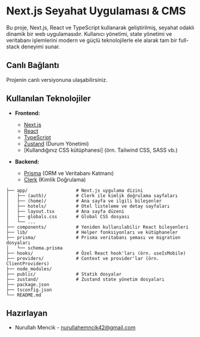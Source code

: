 # Next.js Seyahat Uygulaması & CMS

Bu proje, Next.js, React ve TypeScript kullanarak geliştirilmiş, seyahat odaklı dinamik bir web uygulamasıdır. Kullanıcı yönetimi, state yönetimi ve veritabanı işlemlerini modern ve güçlü teknolojilerle ele alarak tam bir full-stack deneyimi sunar.

## Canlı Bağlantı

Projenin canlı versiyonuna  ulaşabilirsiniz.

## Kullanılan Teknolojiler

-   **Frontend:**
    -   [Next.js](https://nextjs.org/)
    -   [React](https://reactjs.org/)
    -   [TypeScript](https://www.typescriptlang.org/)
    -   [Zustand](https://zustand-demo.pmnd.rs/) (Durum Yönetimi)
    -   [Kullandığınız CSS kütüphanesi] (örn. Tailwind CSS, SASS vb.)

-   **Backend:**
    -   [Prisma](https://www.prisma.io/) (ORM ve Veritabanı Katmanı)
    -   [Clerk](https://clerk.com/) (Kimlik Doğrulama)

``````
├── app/                  # Next.js uygulama dizini
│   ├── (auth)/           # Clerk ile kimlik doğrulama sayfaları
│   ├── (home)/           # Ana sayfa ve ilgili bileşenler
│   ├── hotels/           # Otel listeleme ve detay sayfaları
│   ├── layout.tsx        # Ana sayfa düzeni
│   ├── globals.css       # Global CSS dosyası
│   └── ...
├── components/           # Yeniden kullanılabilir React bileşenleri
├── lib/                  # Helper fonksiyonları ve kütüphaneler
├── prisma/               # Prisma veritabanı şeması ve migration dosyaları
│   └── schema.prisma
├── hooks/                # Özel React hook'ları (örn. useIsMobile)
├── providers/            # Context ve provider'lar (örn. ClientProviders)
├── node_modules/
├── public/               # Statik dosyalar
├── zustand/              # Zustand state yönetim dosyaları
├── package.json
├── tsconfig.json
└── README.md
``````

## Hazırlayan

-   Nurullah Mencik - nurullahemncik42@gmail.com